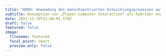 ```yaml
---
title: "HOOU: Anwendung des menschzentrierten Entwicklungsprozesses auf die Lehre"
subtitle: Konzeption von „Player-Computer Interaction“ als hybrider und iterativer Kurs
date: 2021-11-19T22:48:01.578Z
draft: false
featured: false
image:
  filename: featured
  focal_point: Smart
  preview_only: false
---
```

